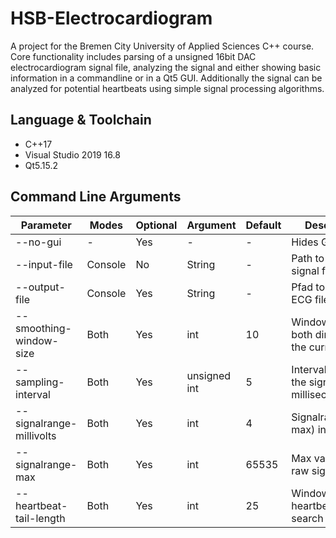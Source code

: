 # HSB-Electrocardiogram
A project for the Bremen City University of Applied Sciences C++ course. Core functionality includes parsing of a unsigned 16bit DAC electrocardiogram signal file,
analyzing the signal and either showing basic information in a commandline or in a Qt5 GUI. Additionally the signal can be analyzed for potential heartbeats using
simple signal processing algorithms.

## Language & Toolchain
- C++17
- Visual Studio 2019 16.8
- Qt5.15.2

## Command Line Arguments
| Parameter                | Modes   | Optional | Argument     | Default | Description                                         |
|--------------------------|---------|----------|--------------|---------|-----------------------------------------------------|
| --no-gui                 | -       | Yes      | -            | -       | Hides GUI                                           |
| --input-file             | Console | No       | String       | -       | Path to raw signal file                             |
| --output-file            | Console | Yes      | String       | -       | Pfad to output ECG file                             |
| --smoothing-window-size  | Both    | Yes      | int          | 10      | Window size in both directions of the current value |
| --sampling-interval      | Both    | Yes      | unsigned int | 5       | Interval value of the signal in milliseconds        |
| --signalrange-millivolts | Both    | Yes      | int          | 4       | Signalrange(min-max) in millivolts                  |
| --signalrange-max        | Both    | Yes      | int          | 65535   | Max value of the raw signal                         |
| --heartbeat-tail-length  | Both    | Yes      | int          | 25      | Windowsize of heartbeats to search for              |
